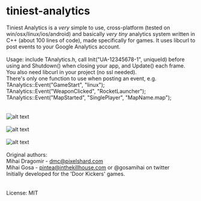 # tiniest-analytics
Tiniest Analytics is a *very* simple to use, cross-platform (tested on win/osx/linux/ios/android) and basically *very tiny* analytics system written in C++ (about 100 lines of code), made specifically for games. It uses libcurl to post events to your Google Analytics account.
<br />
<br />
Usage: include TAnalytics.h, call Init("UA-12345678-1", uniqueId) before using and Shutdown() when closing your app, and Update() each frame. You also need libcurl in your project (no ssl needed).
<br />
There's only one function to use when posting an event, e.g.<br />
TAnalytics::Event("GameStart", "linux");<br />
TAnalytics::Event("WeaponClicked", "RocketLauncher");<br />
TAnalytics::Event("MapStarted", "SinglePlayer", "MapName.map");<br />
<br />
<br />
![alt text](https://user-images.githubusercontent.com/292486/33986723-206b0bc8-e0c7-11e7-9ac9-8f4f841385ed.jpg)
<br />
<br />
![alt text](https://user-images.githubusercontent.com/292486/33986724-20895b32-e0c7-11e7-8114-b203803867e4.jpg)
<br />
<br />
![alt text](https://user-images.githubusercontent.com/292486/33986722-204d395e-e0c7-11e7-8d1d-4f73cfcb577a.jpg)
<br />
<br />
Original authors:<br />
Mihai Dragomir - dmc@pixelshard.com<br />
Mihai Gosa - pintea@inthekillhouse.com or @gosamihai on twitter<br />
Initially developed for the 'Door Kickers' games.<br />
<br />
<br />
License: MIT
